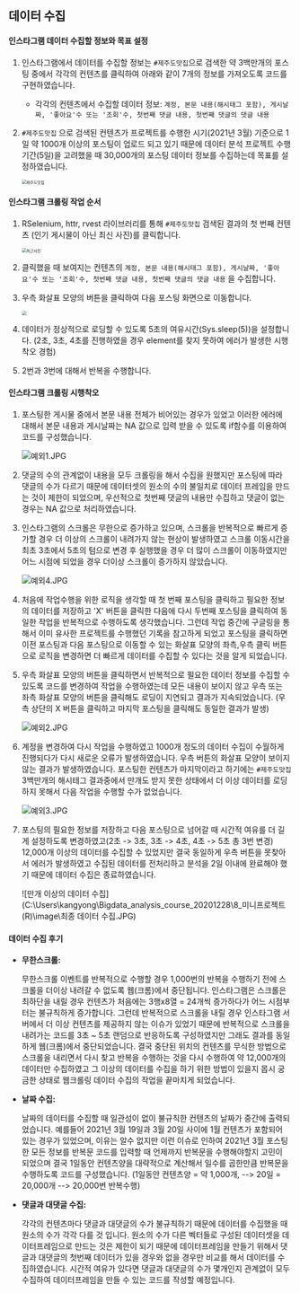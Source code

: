 ## 데이터 수집

#### 인스타그램 데이터 수집할 정보와 목표 설정

1. 인스타그램에서 데이터를 수집할 정보는 `#제주도맛집`으로 검색한 약 3백만개의 포스팅 중에서 각각의 컨텐츠를 클릭하여 아래와 같이 7개의 정보를 가져오도록 코드를 구현하였습니다. 
   
   * 각각의 컨텐츠에서 수집할 데이터 정보: `계정, 본문 내용(해시태그 포함), 게시날짜, '좋아요'수 또는 '조회'수, 첫번째 댓글 내용, 첫번째 댓글의 댓글 내용` 
   
2. `#제주도맛집` 으로 검색된 컨텐츠가 프로젝트를 수행한 시기(2021년 3월) 기준으로 1일 약 1000개 이상의 포스팅이 업로드 되고 있기 때문에 데이터 분석 프로젝트 수행 기간(5일)을 고려했을 때 30,000개의 포스팅 데이터 정보를 수집하는데 목표를 설정하였습니다.

   <img src="C:\Users\kangyong\Bigdata_analysis_course_20201228\8_미니프로젝트(R)\image\제주도맛집.JPG" alt="제주도맛집" style="zoom:50%;" />

#### 인스타그램 크롤링 작업 순서

1. RSelenium, httr, rvest 라이브러리를 통해 `#제주도맛집` 검색된 결과의 첫 번째 컨텐츠 (인기 게시물이 아닌 최신 사진)를 클릭합니다.

   <img src="C:\Users\kangyong\Bigdata_analysis_course_20201228\8_미니프로젝트(R)\image\최근사진.JPG" alt="최근사진" style="zoom:50%;" />

2. 클릭했을 때 보여지는 컨텐츠의 `계정, 본문 내용(해시태그 포함), 게시날짜, '좋아요'수 또는 '조회'수, 첫번째 댓글 내용, 첫번째 댓글의 댓글 내용` 을 수집합니다.

3. 우측 화살표 모양의 버튼을 클릭하여 다음 포스팅 화면으로 이동합니다.

   <img src="C:\Users\kangyong\Bigdata_analysis_course_20201228\8_미니프로젝트(R)\image\데이터수집.JPG" style="zoom:50%;" />

4. 데이터가 정상적으로 로딩할 수 있도록 5초의 여유시간(Sys.sleep(5))을 설정합니다. (2초, 3초, 4초를 진행하였을 경우 element를 찾지 못하여 에러가 발생한 시행착오 경험)

5. 2번과 3번에 대해서 반복을 수행합니다.



#### 인스타그램 크롤링 시행착오

1. 포스팅한 게시물 중에서 본문 내용 전체가 비어있는 경우가 있었고 이러한 에러에 대해서 본문 내용과 게시날짜는 NA 값으로 입력 받을 수 있도록 if함수를 이용하여 코드를 구성했습니다.

   ![예외1.JPG](C:\Users\kangyong\Bigdata_analysis_course_20201228\8_미니프로젝트(R)\image\예외1.JPG)

2. 댓글의 수의 관계없이 내용을 모두 크롤링을 해서 수집을 원했지만 포스팅에 따라 댓글의 수가 다르기 때문에 데이터셋의 원소의 수의 불일치로 데이터 프레임을 만드는 것이 제한이 되었으며, 우선적으로 첫번째 댓글의 내용만 수집하고 댓글이 없는 경우는 NA 값으로 처리하였습니다.

3. 인스타그램의 스크롤은 무한으로 증가하고 있으며, 스크롤을 반복적으로 빠르게 증가할 경우 더 이상의 스크롤이 내려가지 않는 현상이 발생하였고 스크롤 이동시간을 최초 3초에서 5초의 텀으로 변경 후 실행했을 경우 더 많이 스크롤이 이동하였지만 어느 시점에 되었을 경우 더이상 스크롤이 증가하지 않았습니다.

   <img src="C:\Users\kangyong\Bigdata_analysis_course_20201228\8_미니프로젝트(R)\image\예외4.JPG" alt="예외4.JPG" style="zoom:100%;" />

4. 처음에 작업수행을 위한 로직을 생각할 때 첫 번째 포스팅을 클릭하고 필요한 정보의 데이터를 저장하고 'X' 버튼을 클릭한 다음에 다시 두번째 포스팅을 클릭하여 동일한 작업을 반복적으로 수행하도록 생각했습니다. 그런데 작업 중간에 구글링을 통해서 이미 유사한 프로젝트를 수행했던 기록을 참고하게 되었고 포스팅을 클릭하면 이전 포스팅과 다음 포스팅으로 이동할 수 있는 화살표 모양의 좌측,우측 클릭 버튼으로 로직을 변경하면 더 빠르게 데이터를 수집할 수 있다는 것을 알게 되었습니다.

5. 우측 화살표 모양의 버튼을 클릭하면서 반복적으로 필요한 데이터 정보를 수집할 수 있도록 코드를 변경하여 작업을 수행하였는데 모든 내용이 보이지 않고 우측 또는 좌측 화살표 모양의 버튼을 클릭해도 로딩이 지연되고 결과가 지속되었습니다. (우측 상단의 X 버튼을 클릭하고 마지막 포스팅을 클릭해도 동일한 결과가 발생)

   ![예외2.JPG](C:\Users\kangyong\Bigdata_analysis_course_20201228\8_미니프로젝트(R)\image\예외2.JPG )

6. 계정을 변경하여 다시 작업을 수행하였고 1000개 정도의 데이터 수집이 수월하게 진행되다가 다시 새로운 오류가 발생하였습니다. 우측 버튼의 화살표 모양이 보이지 않는 결과가 발생하였습니다. 포스팅한 컨텐츠가 마지막이라고 하기에는 `#제주도맛집` 3백만개의 해시테그 결과중에서 만개도 받지 못한 상태에서 더 이상 데이터를 로딩하지 못해서 다음 작업을 수행할 수가 없었습니다.

   ![예외3.JPG](C:\Users\kangyong\Bigdata_analysis_course_20201228\8_미니프로젝트(R)\image\예외3.JPG)

7. 포스팅의 필요한 정보를 저장하고 다음 포스팅으로 넘어갈 때 시간적 여유를 더 길게 설정하도록 변경하였고(2초 -> 3초, 3초 -> 4초, 4초 -> 5초 총 3번 변경) 12,000개 이상의 데이터를 수집할 수 있었지만 결국 동일하게 우측 버튼을 못찾아서 에러가 발생하였고 수집된 데이터를 전처리하고 분석을 2일 이내에 완료해야 했기 때문에 데이터 수집은 종료하였습니다.

   ![만개 이상의 데이터 수집](C:\Users\kangyong\Bigdata_analysis_course_20201228\8_미니프로젝트(R)\image\최종 데이터 수집.JPG)

   

#### 데이터 수집 후기

- **무한스크롤:** 

  무한스크롤 이벤트를 반복적으로 수행할 경우 1,000번의 반복을 수행하기 전에 스크롤을 더이상 내려갈 수 없도록 웹(크롬)에서 중단됩니다. 인스타그램은 스크롤은 최하단을 내릴 경우 컨텐츠가 처음에는 3행x8열 = 24개씩 증가하다가 어느 시점부터는 불규칙하게 증가합니다. 그런데 반복적으로 스크롤을 내릴 경우 인스타그램 서버에서 더 이상 컨텐츠를 제공하지 않는 이슈가 있었기 때문에 반복적으로 스크롤을 내려가는 코드를 3초 ~ 5초 랜덤으로 반응하도록 구성하였지만 그래도 결과를 동일하게 웹(크롬)에서 중단되었습니다. 결국 중단된 위치의 컨텐츠를 무식한 방법으로 스크롤을 내리면서 다시 찾고 반복을 수행하는 것을 다시 수행하여 약 12,000개의 데이터만 수집하였고 그 이상의 데이터를 수집을 하기 위한 방법이 있을지 몹시 궁금한 상태로 웹크롤링 데이터 수집의 작업을 끝마치게 되었습니다.

- **날짜 수집:** 

  날짜의 데이터를 수집할 때 일관성이 없이 불규칙한 컨텐츠의 날짜가 중간에 출력되었습니다. 예를들어 2021년 3월 19일과 3월 20일 사이에 1월 컨텐츠가 포함되어 있는 경우가 있었으며, 이유는 알수 없지만 이런 이슈로 인하여 2021년 3월 포스팅한 모든 정보를 반복문 코드를 입력할 때 언제까지 반복문을 수행해야할지 고민이 되었으며 결국 1일동안 컨텐츠양을 대략적으로 계산해서 일수를 곱한만큼 반복문을 수행하도록 코드를 구성했습니다. (1일동안 컨텐츠양 = 약 1,000개, --> 20일 = 20,000개 --> 20,000번 반복수행)

- **댓글과 대댓글 수집:** 

  각각의 컨텐츠마다 댓글과 대댓글의 수가 불규칙하기 때문에 데이터를 수집했을 때 원소의 수가 각각 다를 것 입니다. 원소의 수가 다른 벡터들로 구성된 데이터셋을 데이터프레임으로 만드는 것은 제한이 되기 때문에 데이터프레임을 만들기 위해서 댓글과 대댓글의 첫번째 데이터가 있을 경우와 없을 경우만 비교를 해서 데이터를 수집하였습니다. 시간적 여유가 있다면 댓글과 대댓글의 수가 몇개인지 관계없이 모두 수집하여 데이터프레임을 만들 수 있는 코드를 작성할 예정입니다.


